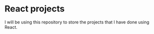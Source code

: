 # React projects

I will be using this repository to store the projects that I have done using React.
